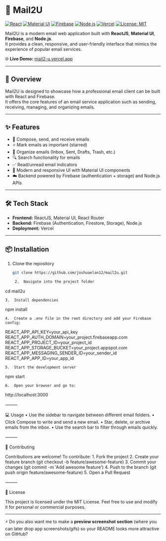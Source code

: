 # 📧 Mail2U

[![React](https://img.shields.io/badge/React-18-blue?logo=react)](https://react.dev/)
[![Material UI](https://img.shields.io/badge/Material%20UI-5-blue?logo=mui)](https://mui.com/)
[![Firebase](https://img.shields.io/badge/Firebase-Backend-orange?logo=firebase)](https://firebase.google.com/)
[![Node.js](https://img.shields.io/badge/Node.js-Backend-green?logo=node.js)](https://nodejs.org/)
[![Vercel](https://img.shields.io/badge/Deployed%20on-Vercel-black?logo=vercel)](https://mail2-u.vercel.app/)
[![License: MIT](https://img.shields.io/badge/License-MIT-yellow.svg)](LICENSE)

Mail2U is a modern email web application built with **ReactJS**, **Material UI**, **Firebase**, and **Node.js**.  
It provides a clean, responsive, and user-friendly interface that mimics the experience of popular email services.

🌐 **Live Demo:** [mail2-u.vercel.app](https://mail2-u.vercel.app/)

---

## 🚀 Overview
Mail2U is designed to showcase how a professional email client can be built with React and Firebase.  
It offers the core features of an email service application such as sending, receiving, managing, and organizing emails.

---

## ✨ Features
- 📩 Compose, send, and receive emails  
- ⭐ Mark emails as important (starred)  
- 📂 Organize emails (Inbox, Sent, Drafts, Trash, etc.)  
- 🔍 Search functionality for emails  
- ✅ Read/unread email indicators  
- 🎨 Modern and responsive UI with Material UI components  
- ☁️ Backend powered by Firebase (authentication + storage) and Node.js APIs  

---

## 🛠 Tech Stack
- **Frontend:** ReactJS, Material UI, React Router  
- **Backend:** Firebase (Authentication, Firestore, Storage), Node.js  
- **Deployment:** Vercel  

---

## 📦 Installation

1. Clone the repository  
   ```bash
   git clone https://github.com/joshuaelan12/mail2u.git

	2.	Navigate into the project folder

cd mail2u


	3.	Install dependencies

npm install


	4.	Create a .env file in the root directory and add your Firebase config:

REACT_APP_API_KEY=your_api_key
REACT_APP_AUTH_DOMAIN=your_project.firebaseapp.com
REACT_APP_PROJECT_ID=your_project_id
REACT_APP_STORAGE_BUCKET=your_project.appspot.com
REACT_APP_MESSAGING_SENDER_ID=your_sender_id
REACT_APP_APP_ID=your_app_id


	5.	Start the development server

npm start


	6.	Open your browser and go to:

http://localhost:3000



⸻

💻 Usage
	•	Use the sidebar to navigate between different email folders.
	•	Click Compose to write and send a new email.
	•	Star, delete, or archive emails from the inbox.
	•	Use the search bar to filter through emails quickly.

⸻

🤝 Contributing

Contributions are welcome!
To contribute:
	1.	Fork the project
	2.	Create your feature branch (git checkout -b feature/awesome-feature)
	3.	Commit your changes (git commit -m 'Add awesome feature')
	4.	Push to the branch (git push origin feature/awesome-feature)
	5.	Open a Pull Request

⸻

📜 License

This project is licensed under the MIT License.
Feel free to use and modify it for personal or commercial purposes.

---

⚡ Do you also want me to make a **preview screenshot section** (where you can later drop app screenshots/gifs) so your README looks more attractive on GitHub?